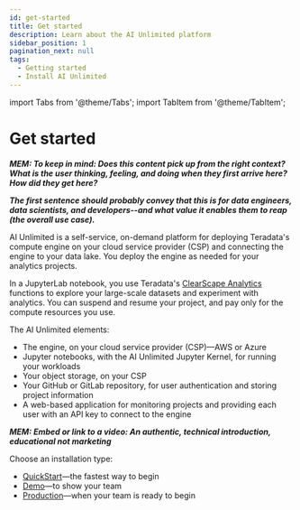 ```yaml
---
id: get-started
title: Get started
description: Learn about the AI Unlimited platform
sidebar_position: 1
pagination_next: null
tags:
  - Getting started
  - Install AI Unlimited
---
```

import Tabs from '@theme/Tabs';
import TabItem from '@theme/TabItem';

# Get started

***MEM: To keep in mind: Does this content pick up from the right context? What is the user thinking, feeling, and doing when they first arrive here? How did they get here?***

***The first sentence should probably convey that this is for data engineers, data scientists, and developers--and what value it enables them to reap (the overall use case).***

AI Unlimited is a self-service, on-demand platform for deploying Teradata's compute engine on your cloud service provider (CSP) and connecting the engine to your data lake. You deploy the engine as needed for your analytics projects.

In a JupyterLab notebook, you use Teradata's [ClearScape Analytics](https://www.teradata.com/platform/clearscape-analytics?) functions to explore your large-scale datasets and experiment with analytics. You can suspend and resume your project, and pay only for the compute resources you use.

The AI Unlimited elements:
- The engine, on your cloud service provider (CSP)&mdash;AWS or Azure
- Jupyter notebooks, with the AI Unlimited Jupyter Kernel, for running your workloads
- Your object storage, on your CSP
- Your GitHub or GitLab repository, for user authentication and storing project information
- A web-based application for monitoring projects and providing each user with an API key to connect to the engine 

***MEM: Embed or link to a video: An authentic, technical introduction, educational not marketing***

Choose an installation type:
- [QuickStart](/docs/install-ai-unlimited/quickstart/index.md)&mdash;the fastest way to begin
- [Demo](/docs/install-ai-unlimited/demo/index.md)&mdash;to show your team
- [Production](docs/install-ai-unlimited/production/index.md)&mdash;when your team is ready to begin
